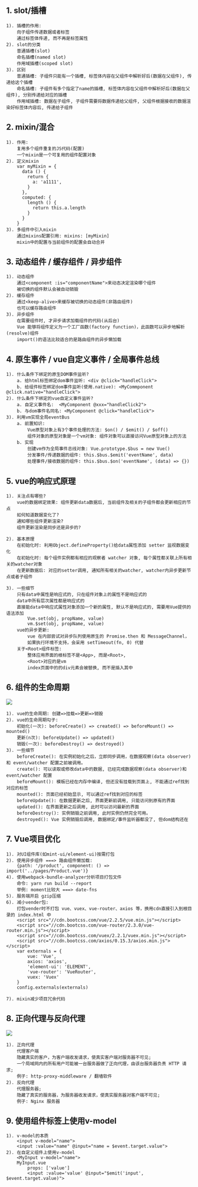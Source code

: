 ## 1. slot/插槽
    1). 插槽的作用:
        向子组件传递数据或者标签
        通过标签体传递, 而不再是标签属性
    2). slot的分类
        普通插槽(slot)
        命名插槽(named slot)
        作用域插槽(scoped slot)
    3). 区别
        普通插槽: 子组件只能有一个插槽, 标签体内容在父组件中解析好后(数据在父组件), 传递给这个插槽
        命名插槽: 子组件有多个指定了name的插槽, 标签体内容在父组件中解析好后(数据在父组件), 分别传递给对应的插槽
        作用域插槽: 数据在子组件, 子组件需要将数据传递给父组件, 父组件根据接收的数据渲染好标签体内容后, 传递给子组件

## 2. mixin/混合
    1). 作用:
        复用多个组件重复的JS代码(配置)
        一个mixin是一个可复用的组件配置对象
    2). 定义mixin
        var myMixin = {
          data () {
            return {
              a: 'a1111',
            }
          },
          computed: {
            length () {
              return this.a.length
            }
          }
        }
    3). 多组件中引入mixin
        通过mixins配置引用: mixins: [myMixin]
        mixin中的配置与当前组件的配置会自动合并


## 3. 动态组件 / 缓存组件 / 异步组件
    1). 动态组件
        通过<component :is="componentName">来动态决定渲染哪个组件
        被切换的组件默认会被自动销毁
    2). 缓存组件
        通过<keep-alive>来缓存被切换的动态组件(非路由组件)
        也可以缓存路由组件
    3). 异步组件
        在需要组件时, 才异步请求加载组件的代码(从后台)
        Vue 能够将组件定义为一个工厂函数(factory function)，此函数可以异步地解析(resolve)组件
        import()的语法比较适合的是路由组件的异步懒加载

## 4. 原生事件 / vue自定义事件 / 全局事件总线
    1). 什么条件下绑定的原生DOM事件监听?
        a. 给html标签绑定dom事件监听: <div @click="handleClick">
        b. 给组件标签绑定dom事件监听(使用.native): <MyCommponent @click.native="handleClick">
    2). 什么条件下绑定的vue自定义事件监听?
        a. 自定义事件名:  <MyComponent @xxx="handleClick2">
        b. 与dom事件名同名: <MyComponent @click="handleClick">
    3). 利用vm实现全局eventBus
        a. 前置知识:
            Vue原型对象上有3个事件处理的方法: $on() / $emit() / $off()
            组件对象的原型对象是一个vm对象: 组件对象可以直接访问Vue原型对象上的方法
        b. 实现
            创建vm作为全局事件总线对象: Vue.prototype.$bus = new Vue()
            分发事件/传递数据的组件: this.$bus.$emit('eventName', data)
            处理事件/接收数据的组件: this.$bus.$on('eventName', (data) => {})

## 5. vue的响应式原理
    1). 关注点有哪些?
        vue的数据绑定效果: 组件更新data数据后, 当前组件及相关的子组件都会更新相应的节点
        如何知道数据变化了?
        通知哪些组件更新渲染?
        组件更新渲染是同步还是异步的?
        
    2). 基本原理
        在初始化时: 利用Object.defineProperty()给data属性添加 setter 监视数据变化
        在初始化时: 每个组件实例都有相应的观察者 watcher 对象, 每个属性都关联上所有相关的watcher对象
        在更新数据后: 对应的setter调用, 通知所有相关的watcher, watcher内异步更新节点或者子组件

    3). 一些细节
        只有data中属性是响应式的, 只在组件对象上的属性不是响应式的
        data中所有层次属性都是响应式的
        直接能data中响应式属性对象添加一个新的属性, 默认不是响应式的, 需要用Vue提供的语法添加
            Vue.set(obj, propName, value)
            vm.$set(obj, propName, value)
        vue的异步更新: 
            vue 在内部尝试对异步队列使用原生的 Promise.then 和 MessageChannel，
            如果执行环境不支持，会采用 setTimeout(fn, 0) 代替
        关于<Root>组件标签: 
            整体应用界面的根标签不是<App>, 而是<Root>, 
            <Root>对应的是vm
            index页面中的的div元素会被替换, 而不是插入其中

## 6. 组件的生命周期

![](file:///C:/Users/Fei/Documents/My%20Knowledge/temp/3d32279e-d65b-46dc-8e1b-eee2764af93c/128/index_files/7.%20vue%E7%94%9F%E5%91%BD%E5%91%A8%E6%9C%9F1.png)

    1). vue的生命周期: 创建=>挂载=>更新=>销毁
    2). vue的生命周期勾子:
        初始化(一次): beforeCreate() => created() => beforeMount() => mounted()
        更新(n次): beforeUpdate() => updated()
        销毁(一次): beforeDestroy() => destroyed()
    3). 一些细节
		beforeCreate(): 在实例初始化之后，立即同步调用，在数据观察(data observer)和 event/watcher 配置之前被调用。
		create(): 可以读取或修改data中的数据, 已经完成数据观察(data observer)和 event/watcher 配置
		beforeMount(): 模板已经在内存中编译, 但还没有挂载到页面上, 不能通过ref找到对应的标签
		mounted(): 页面已经初始显示, 可以通过ref找到对应的标签
		beforeUpdate(): 在数据更新之后, 界面更新前调用, 只能访问到原有的界面
		updated(): 在界面更新之后调用, 此时可以访问最新的界面
		beforeDestroy(): 实例销毁之前调用, 此时实例仍然完全可用。
		destroyed(): Vue 实例销毁后调用, 数据绑定/事件监听器都没了, 但dom结构还在

## 7. Vue项目优化
    1). 对UI组件库(如mint-ui/element-ui)按需打包
    2). 使用异步组件 ===> 路由组件懒加载: 
        {path: '/product', component: () => import('../pages/Product.vue')}
    4). 使用webpack-bundle-analyzer分析项目打包文件
        命令: yarn run build --report
        举例: moment比较大 ===> date-fns
    5). 服务端开启 gzip压缩
    6). 减小vender包: 
        打包vender时不打包 vue、vuex、vue-router、axios 等，换用cdn直接引入到根目录的 index.html 中
        <script src="//cdn.bootcss.com/vue/2.2.5/vue.min.js"></script>
        <script src="//cdn.bootcss.com/vue-router/2.3.0/vue-router.min.js"></script>
        <script src="//cdn.bootcss.com/vuex/2.2.1/vuex.min.js"></script>
        <script src="//cdn.bootcss.com/axios/0.15.3/axios.min.js"></script>
        var externals = {
            vue: 'Vue',
            axios: 'axios',
            'element-ui': 'ELEMENT',
            'vue-router': 'VueRouter',
            vuex: 'Vuex'
        }
        config.externals(externals)

    7). mixin减少项目冗余代码

## 8. 正向代理与反向代理
![](https://user-gold-cdn.xitu.io/2019/1/3/16813f90387855c0?imageView2/0/w/1280/h/960/format/webp/ignore-error/1)
    
	1). 正向代理
        代理客户端
        隐藏真实的客户，为客户端收发请求，使真实客户端对服务器不可见;
        一个局域网内的所有用户可能被一台服务器做了正向代理，由该台服务器负责 HTTP 请求;
        例子: http-proxy-middleware / 翻墙软件
    2). 反向代理
        代理服务器;
        隐藏了真实的服务器，为服务器收发请求，使真实服务器对客户端不可见;
        例子: Nginx 服务器


## 9. 使用组件标签上使用v-model
    1). v-model的本质
        <input v-model="name">
        <input :value="name" @input="name = $event.target.value">
    2). 在自定义组件上使用v-model
        <MyInput v-model="name">
        MyInput.vue
            props: ['value']
            <input :value='value' @input="$emit('input', $event.target.value)">



